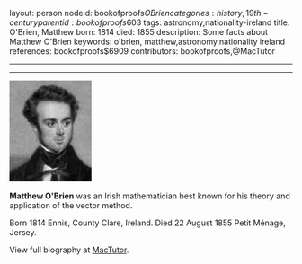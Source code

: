 layout: person
nodeid: bookofproofs$OBrien
categories: history,19th-century
parentid: bookofproofs$603
tags: astronomy,nationality-ireland
title: O'Brien, Matthew
born: 1814
died: 1855
description: Some facts about Matthew O'Brien
keywords: o'brien, matthew,astronomy,nationality ireland
references: bookofproofs$6909
contributors: bookofproofs,@MacTutor

---


---

![OBrien.jpg](https://github.com/bookofproofs/bookofproofs.github.io/blob/main/_sources/_assets/images/portraits/OBrien.jpg?raw=true)

**Matthew O'Brien**  was an Irish mathematician best known for his theory and application of the vector method.

Born 1814 Ennis, County Clare, Ireland. Died 22 August 1855 Petit Ménage, Jersey.


View full biography at [MacTutor](https://mathshistory.st-andrews.ac.uk/Biographies/OBrien/).